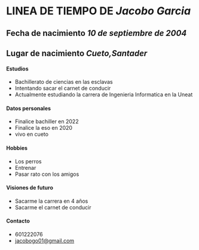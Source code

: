 # LINEA DE TIEMPO DE ***Jacobo Garcia***
## Fecha de nacimiento ***10 de septiembre de 2004***
## Lugar de nacimiento ***Cueto,Santader***
#### Estudios
+ Bachillerato de ciencias en las esclavas 
+ Intentando sacar el carnet de conducir
+ Actualmente estudiando la carrera de Ingenieria Informatica en la Uneat
#### Datos personales 
+ Finalice bachiller en 2022
+ Finalice la eso en 2020
+ vivo en cueto
#### Hobbies 
+ Los perros 
+ Entrenar 
+ Pasar rato con los amigos 
#### Visiones de futuro
+ Sacarme la carrera en 4 años 
+ Sacarme el carnet de conducir 
#### Contacto
+ 601222076
+ jacobogo01@gmail.com
